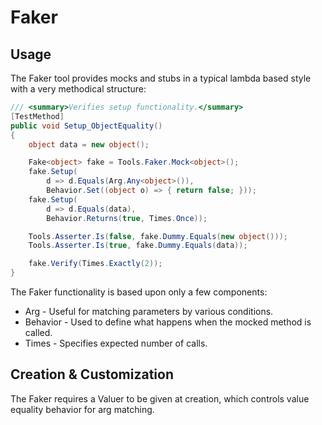 # Faker

## Usage

The Faker tool provides mocks and stubs in a typical lambda based style with a very methodical structure:

```c#
/// <summary>Verifies setup functionality.</summary>
[TestMethod]
public void Setup_ObjectEquality()
{
    object data = new object();

    Fake<object> fake = Tools.Faker.Mock<object>();
    fake.Setup(
        d => d.Equals(Arg.Any<object>()),
        Behavior.Set((object o) => { return false; }));
    fake.Setup(
        d => d.Equals(data),
        Behavior.Returns(true, Times.Once));

    Tools.Asserter.Is(false, fake.Dummy.Equals(new object()));
    Tools.Asserter.Is(true, fake.Dummy.Equals(data));

    fake.Verify(Times.Exactly(2));
}
```

The Faker functionality is based upon only a few components:

* Arg - Useful for matching parameters by various conditions.
* Behavior - Used to define what happens when the mocked method is called.
* Times - Specifies expected number of calls.

## Creation & Customization

The Faker requires a Valuer to be given at creation, which controls value equality behavior for arg matching.
